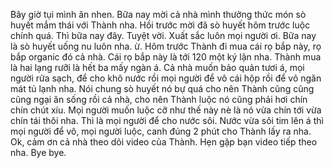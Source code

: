 Bây giờ tụi mình ăn nhen. Bữa nay mời cả nhà mình thưởng thức món sò huyết mắm thái với Thành nha. Hồi trước mời đã sò huyết hôm trước luộc chính quá. Thì bữa nay đây. Tuyệt vời. Xuất sắc luôn mọi người ơi. Bữa nay là sò huyết uống nu luôn nha. ừ. Hôm trước Thành đi mua cái rọ bắp này, rọ bắp organic đó cả nhà. Cái rọ bắp này là tới 120 một ký lận nha. Thành mua là hai lạng rưỡi là hết ba mấy ngàn á. Cả nhà muốn bảo quản tươi á, mọi người rửa sạch, để cho khô nước rồi mọi người để vô cái hộp rồi để vô ngăn mát tủ lạnh nha. Nói chung sò huyết nó bự quá cho nên Thành cũng cũng cũng ngại ăn sống rồi cả nhà, cho nên Thành luộc nó cũng phải hơi chín chín chút xíu. Mọi người muốn luộc cỡ như thế này nè là nó vừa chín tới vừa chín tái thôi nha. Thì là mọi người để cho nước sôi. Nước vừa sôi tim lên á thì mọi người để vô, mọi người luộc, canh đúng 2 phút cho Thành lấy ra nha. Ok, cảm ơn cả nhà theo dõi video của Thành. Hẹn gặp bạn video tiếp theo nha. Bye bye.